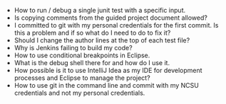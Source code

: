 - How to run / debug a single junit test with a specific input.
- Is copying comments from the guided project document allowed?
- I committed to git with my personal credentials for the first commit. Is this a problem and if so what do I need to do to fix it?
- Should I change the author lines at the top of each test file?
- Why is Jenkins failing to build my code?
- How to use conditional breakpoints in Eclipse.
- What is the debug shell there for and how do I use it.
- How possible is it to use IntelliJ Idea as my IDE for development processes and Eclipse to manage the project?
- How to use git in the command line and commit with my NCSU credentials and not my personal credentials.